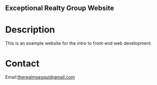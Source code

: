 Exceptional Realty Group Website
-----

# Description

This is an example website for the intro to front-end web development.

# Contact

Email:therealmsesqui@gmail.com
